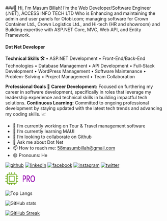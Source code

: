 
###👋 Hi, I'm Masum Billah! I’m the Web Developer/Software Engineer (.NET), ACCESS INFO TECH LTD Who is Enhancing and maintaining the admin and user panels for Otobi.com; managing software for Crown Container Ltd., Crown Logistics Ltd., and Hi-tech (HR and showroom) and Building expertise with ASP.NET Core, MVC, Web API, and Entity Framework.
#### Dot Net Developer




**Technical Skills 🛠️**
•	ASP.NET Development
•	Front-End/Back-End Technologies
•	Database Management
•	API Development
•	Full-Stack Development
•	WordPress Management
•	Software Maintenance
•	Problem-Solving
•	Project Management
•	Team Collaboration
 
 
                                           
**Professional Goals 🚀**
**Career Development:**  Focused on furthering my career in software development, specifically in roles that leverage my leadership experience and technical skills in building impactful tech solutions.
**Continuous Learning:**  Committed to ongoing professional development by staying updated with the latest tech trends and advancing my coding skills. 📈


- 🔭 I’m currently working on Tour & Travel management software 
- 🌱 I’m currently learning MAUI 
- 👯 I’m looking to collaborate on Github 
- 💬 Ask me about Dot Net  
- 📫 How to reach me: 58masumbillah@gmail.com 
- 😄 Pronouns: He 


[<img src='https://cdn.jsdelivr.net/npm/simple-icons@3.0.1/icons/github.svg' alt='github' height='40'>](https://github.com/masum1277741)  [<img src='https://cdn.jsdelivr.net/npm/simple-icons@3.0.1/icons/linkedin.svg' alt='linkedin' height='40'>](https://www.linkedin.com/in/https://www.linkedin.com/in/masum-billah-b290072ba//)  [<img src='https://cdn.jsdelivr.net/npm/simple-icons@3.0.1/icons/facebook.svg' alt='facebook' height='40'>](https://www.facebook.com/https://www.facebook.com/profile.php?id=100016955805028#)  [<img src='https://cdn.jsdelivr.net/npm/simple-icons@3.0.1/icons/instagram.svg' alt='instagram' height='40'>](https://www.instagram.com/https://www.instagram.com/billah.9//)  [<img src='https://cdn.jsdelivr.net/npm/simple-icons@3.0.1/icons/twitter.svg' alt='twitter' height='40'>](https://twitter.com/https://x.com/MasumB449)  

<a href='https://docs.github.com/en/developers'><img src='https://raw.githubusercontent.com/acervenky/animated-github-badges/master/assets/devbadge.gif' width='40' height='40'></a> <a href='https://github.com/pricing'><img src='https://raw.githubusercontent.com/acervenky/animated-github-badges/master/assets/pro.gif' width='40' height='40'></a> 

![Top Langs](https://github-readme-stats.vercel.app/api/top-langs/?username=masum1277741&theme=material&hide_progress=true)

![GitHub stats](https://github-readme-stats.vercel.app/api?username=masum1277741&&theme=dracula&show_icons=true)  

[![GitHub Streak](https://streak-stats.demolab.com?user=masum1277741&theme=material&border_radius=4.7)](https://git.io/streak-stats)  

